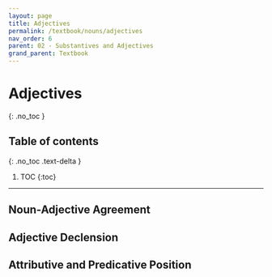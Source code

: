 ```yaml
---
layout: page
title: Adjectives
permalink: /textbook/nouns/adjectives
nav_order: 6
parent: 02 - Substantives and Adjectives
grand_parent: Textbook
---
```


# Adjectives
{: .no_toc }

## Table of contents
{: .no_toc .text-delta }

1. TOC
{:toc}

***

## Noun-Adjective Agreement

## Adjective Declension

## Attributive and Predicative Position
